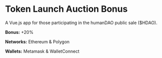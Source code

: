 # Token Launch Auction Bonus

A Vue.js app for those participating in the humanDAO public sale ($HDAO).

**Bonus:** +20%

**Networks:** Ethereum & Polygon

**Wallets:** Metamask & WalletConnect
